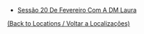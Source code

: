 
- [Sessão 20 De Fevereiro Com A DM Laura](sessao_07_-_sessao_20_de_Fevereiro_com_a_dm_laura.md)
	
[(Back to Locations / Voltar a Localizações)](localizacoes.md)